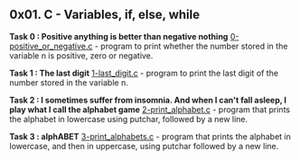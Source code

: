 ## 0x01. C - Variables, if, else, while

**Task 0 : Positive anything is better than negative nothing**
[0-positive_or_negative.c](./0-positive_or_negative.c) - program to print whether the number stored in the variable n is positive, zero or negative.

**Task 1 : The last digit**
[1-last_digit.c](./1-last_digit.c) - program to print the last digit of the number stored in the variable n.

**Task 2 : I sometimes suffer from insomnia. And when I can't fall asleep, I play what I call the alphabet game**
[2-print_alphabet.c](./2-print_alphabet.c) - program that prints the alphabet in lowercase using putchar, followed by a new line.

**Task 3 :  alphABET**
[3-print_alphabets.c](./3-print_alphabets.c) - program that prints the alphabet in lowercase, and then in uppercase, using putchar followed by a new line.


